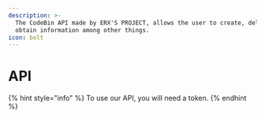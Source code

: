 ```yaml
---
description: >-
  The CodeBin API made by ERX'S PROJECT, allows the user to create, delete,
  obtain information among other things.
icon: bolt
---
```


# API

{% hint style="info" %}
To use our API, you will need a token.
{% endhint %}
